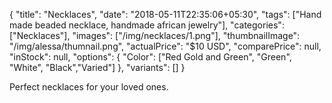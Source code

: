 {
    "title": "Necklaces",
    "date": "2018-05-11T22:35:06+05:30",
    "tags": ["Hand made beaded necklace, handmade african jewelry"],
    "categories": ["Necklaces"],
    "images": ["/img/necklaces/1.png"],
    "thumbnailImage": "/img/alessa/thumnail.png",
    "actualPrice": "$10 USD",
    "comparePrice": null,
    "inStock": null,
    "options": {
            "Color": ["Red Gold and Green", "Green", "White", "Black","Varied"]
    },
    "variants": []
}

Perfect necklaces for your loved ones.
